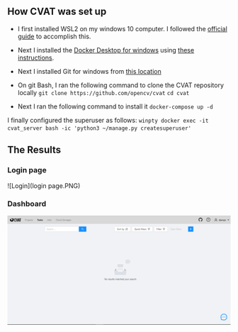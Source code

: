 ## How CVAT was set up
- I first installed WSL2 on my windows 10 computer. I followed the [official guide](https://docs.microsoft.com/windows/wsl/install-win10) to accomplish this.

- Next I installed the [Docker Desktop for windows](https://download.docker.com/win/stable/Docker%20Desktop%20Installer.exe) using [these instructions](https://docs.docker.com/docker-for-windows/install/).

- Next I installed Git for windows from [this location](https://github.com/git-for-windows/git/releases/download/v2.21.0.windows.1/Git-2.21.0-64-bit.exe)

- On git Bash, I ran the following command to clone the CVAT repository locally
	`git clone https://github.com/opencv/cvat`
	`cd cvat`

- Next I ran the following command to install it
	`docker-compose up -d`

I finally configured the superuser as follows:
	`winpty docker exec -it cvat_server bash -ic 'python3 ~/manage.py createsuperuser'`
	
## The Results
### Login page
![Login](login page.PNG)

### Dashboard
![Dashboard](dashboard.PNG)
